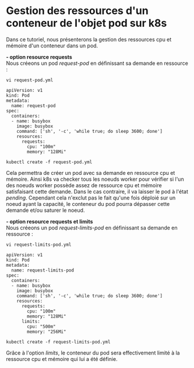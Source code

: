 # Gestion des ressources d'un conteneur de l'objet pod sur k8s
Dans ce tutoriel, nous présenterons la gestion des ressources cpu et mémoire d'un conteneur dans un pod.<br>

**- option resource requests**<br>
Nous créeons un pod *request-pod* en définissant sa demande en ressource :
```
vi request-pod.yml
```

```
apiVersion: v1
kind: Pod
metadata:
  name: request-pod
spec:
  containers:
  - name: busybox
    image: busybox
    command: ['sh', '-c', 'while true; do sleep 3600; done']
    resources:
      requests:
        cpu: "100m"
        memory: "128Mi"
```

```
kubectl create -f request-pod.yml
```

Cela permettra de créer un pod avec sa demande en ressource cpu et mémoire. Ainsi k8s va checker tous les noeuds worker pour vérifier si l'un des noeuds worker possède assez de ressource cpu et mémoire satisfaisant cette demande. Dans le cas contraire, il va laisser le pod à l'état *pending*. Cependant cela n'exclut pas le fait qu'une fois déploié sur un noeud ayant la capacité, le conteneur du pod pourra dépasser cette demande et/ou saturer le noeud.


**- option resource requests et limits**<br>
Nous créeons un pod *request-limits-pod* en définissant sa demande en ressource :
```
vi request-limits-pod.yml
```

```
apiVersion: v1
kind: Pod
metadata:
  name: request-limits-pod
spec:
  containers:
  - name: busybox
    image: busybox
    command: ['sh', '-c', 'while true; do sleep 3600; done']
    resources:
      requests:
        cpu: "100m"
        memory: "128Mi"
      limits:
        cpu: "500m"
        memory: "256Mi"
```

```
kubectl create -f request-limits-pod.yml
```

Grâce à l'option *limits*, le conteneur du pod sera effectivement limité à la ressource cpu et mémoire qui lui a été définie.